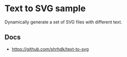 # Text to SVG sample

Dynamically generate a set of SVG files with different text.

## Docs

* https://github.com/shrhdk/text-to-svg
